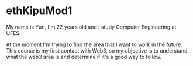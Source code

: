 # ethKipuMod1

My name is Yuri, I'm 22 years old and I study Computer Engineering at UFES.

At the moment I'm trying to find the area that I want to work in the future.
This course is my first contact with Web3, so my objective is to understand what the web3 area is and determine if it's a good way to follow.

